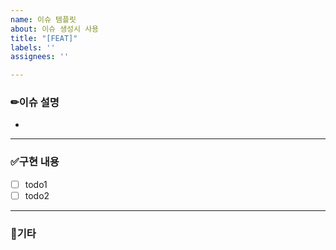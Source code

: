 ```yaml
---
name: 이슈 템플릿
about: 이슈 생성시 사용
title: "[FEAT]"
labels: ''
assignees: ''

---
```


### ✏이슈 설명
<!-- 이슈의 유형을 선택해 주세요. -->
<!-- feat: 기능 추가 / fix: 버그 수정 / build: 빌드 시스템 변경 / chore: 잡일 / ci: 지속적 통합 관련 / docs: 문서 수정 / -->
<!-- style: 코드 스타일 수정 / refactor: 리팩토링 / test: 테스트 관련 수정 / perf: 성능 향상 / setting: 설정 파일 변경 /  security: 보안 관련 -->
- 
***
### ✅구현 내용
<!-- 할 일 내용을 적어주세요. -->
<!-- 목록 추가시 복사 -->
- [ ] todo1
- [ ] todo2
***
### 🎻기타
<!-- 기타 사항을 작성해주세요. -->
